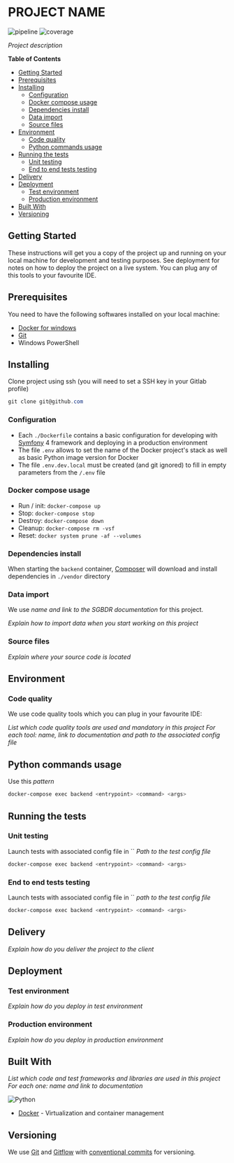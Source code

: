 # PROJECT NAME
![pipeline](https://github.com/<projetc_path>/badges/develop/pipeline.svg)
![coverage](https://github.com/<projetc_path>/badges/develop/coverage.svg)

*Project description*

**Table of Contents**

- [Getting Started](#getting-started)
- [Prerequisites](#prerequisites)
- [Installing](#installing)
  - [Configuration](#configuration)
  - [Docker compose usage](#docker-compose-usage)
  - [Dependencies install](#dependencies-install)
  - [Data import](#data-import)
  - [Source files](#source-files)
- [Environment](#environment)
  - [Code quality](#code-quality)
  - [Python commands usage](#python-commands-usage)
- [Running the tests](#running-the-tests)
  - [Unit testing](#unit-testing)
  - [End to end tests testing](#end-to-end-tests-testing)
- [Delivery](#delivery)
- [Deployment](#deployment)
  - [Test environment](#test-environment)
  - [Production environment](#production-environment)
- [Built With](#built-with)
- [Versioning](#versioning)

## Getting Started

These instructions will get you a copy of the project up and running on your local machine for development and testing purposes.
See deployment for notes on how to deploy the project on a live system.
You can plug any of this tools to your favourite IDE.

## Prerequisites

You need to have the following softwares installed on your local machine:
- [Docker for windows](https://docs.docker.com/docker-for-windows/)
- [Git](https://git-scm.com/)
- Windows PowerShell

## Installing

Clone project using ssh (you will need to set a SSH key in your Gitlab profile) 
```Powershell
git clone git@github.com
```

### Configuration

- Each `./Dockerfile` contains a basic configuration for developing with [Symfony](https://symfony.com) 4 framework and deploying in a production environment
- The file `.env` allows to set the name of the Docker project's stack as well as basic Python image version for Docker
- The file `.env.dev.local` must be created (and git ignored) to fill in empty parameters from the `/.env` file 

### Docker compose usage

- Run / init: `docker-compose up`
- Stop: `docker-compose stop`
- Destroy: `docker-compose down`
- Cleanup: `docker-compose rm -vsf`
- Reset:  `docker system prune -af --volumes`

### Dependencies install

When starting the `backend` container, [Composer](https://getcomposer.org/) will download and install dependencies in `./vendor` directory

### Data import

We use *name and link to the SGBDR documentation* for this project.

*Explain how to import data when you start working on this project*

### Source files

*Explain where your source code is located*

## Environment

### Code quality

We use code quality tools which you can plug in your favourite IDE:

*List which code quality tools are used and mandatory in this project*
*For each tool: name, link to documentation and path to the associated config file*

## Python commands usage

Use this *pattern*
```PowerShell
docker-compose exec backend <entrypoint> <command> <args>
```

## Running the tests

### Unit testing

Launch tests with associated config file in `` *Path to the test config file*

```PowerShell
docker-compose exec backend <entrypoint> <command> <args>
```

### End to end tests testing

Launch tests with associated config file in `` *path to the test config file*

```PowerShell
docker-compose exec backend <entrypoint> <command> <args>
```

## Delivery

*Explain how do you deliver the project to the client*

## Deployment

### Test environment

*Explain how do you deploy in test environment*

### Production environment

*Explain how do you deploy in production environment*

## Built With

*List which code and test frameworks and libraries are used in this project*
*For each one: name and link to documentation*

![Python](https://www.python.org/static/img/python-logo.png)

- [Docker](https://www.docker.com/) - Virtualization and container management

## Versioning

We use [Git](https://git-scm.com/) and [Gitflow](https://www.atlassian.com/git/tutorials/comparing-workflows/gitflow-workflow) with [conventional commits](https://www.conventionalcommits.org/) for versioning.
